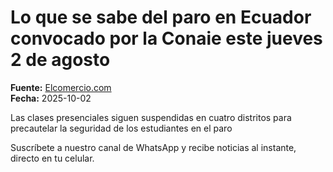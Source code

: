 # Lo que se sabe del paro en Ecuador convocado por la Conaie este jueves 2 de agosto

**Fuente:** [Elcomercio.com](https://www.elcomercio.com/actualidad/politica/lo-que-se-sabe-paro-conaie-jueves-2-de-agosto/)  
**Fecha:** 2025-10-02

Las clases presenciales siguen suspendidas en cuatro distritos para precautelar la seguridad de los estudiantes en el paro

Suscríbete a nuestro canal de WhatsApp y recibe noticias al instante, directo en tu celular.
